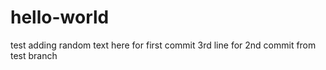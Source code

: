 # hello-world
test
adding random text here for first commit
3rd line for 2nd commit from test branch
